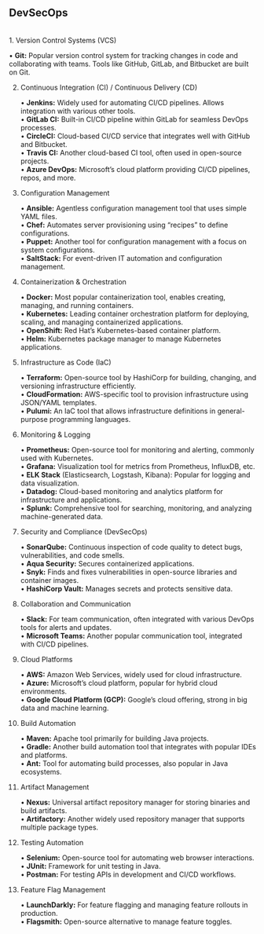 ## DevSecOps 
<br/>
1. Version Control Systems (VCS)

   •	**Git:** Popular version control system for tracking changes in code and collaborating with teams. Tools like GitHub, GitLab, and Bitbucket are built on Git.

2. Continuous Integration (CI) / Continuous Delivery (CD)

	•	**Jenkins:** Widely used for automating CI/CD pipelines. Allows integration with various other tools.<br/>
	•	**GitLab CI:** Built-in CI/CD pipeline within GitLab for seamless DevOps processes.<br/>
	•	**CircleCI:** Cloud-based CI/CD service that integrates well with GitHub and Bitbucket.<br/>
	•	**Travis CI:** Another cloud-based CI tool, often used in open-source projects.<br/>
	•	**Azure DevOps:** Microsoft’s cloud platform providing CI/CD pipelines, repos, and more.

3. Configuration Management

	•	**Ansible:** Agentless configuration management tool that uses simple YAML files.<br/>
	•	**Chef:** Automates server provisioning using “recipes” to define configurations.<br/>
	•	**Puppet:** Another tool for configuration management with a focus on system configurations.<br/>
	•	**SaltStack:** For event-driven IT automation and configuration management.

4. Containerization & Orchestration

	•	**Docker:** Most popular containerization tool, enables creating, managing, and running containers.<br/>
	•	**Kubernetes:** Leading container orchestration platform for deploying, scaling, and managing containerized applications.<br/>
	•	**OpenShift:** Red Hat’s Kubernetes-based container platform.<br/>
	•	**Helm:** Kubernetes package manager to manage Kubernetes applications.

5. Infrastructure as Code (IaC)

	•	**Terraform:** Open-source tool by HashiCorp for building, changing, and versioning infrastructure efficiently.<br/>
	•	**CloudFormation:** AWS-specific tool to provision infrastructure using JSON/YAML templates.<br/>
	•	**Pulumi:** An IaC tool that allows infrastructure definitions in general-purpose programming languages.

6. Monitoring & Logging

	•	**Prometheus:** Open-source tool for monitoring and alerting, commonly used with Kubernetes.<br/>
	•	**Grafana:** Visualization tool for metrics from Prometheus, InfluxDB, etc.<br/>
	•	**ELK Stack** (Elasticsearch, Logstash, Kibana): Popular for logging and data visualization.<br/>
	•	**Datadog:** Cloud-based monitoring and analytics platform for infrastructure and applications.<br/>
	•	**Splunk:** Comprehensive tool for searching, monitoring, and analyzing machine-generated data.

7. Security and Compliance (DevSecOps)

	•	**SonarQube:** Continuous inspection of code quality to detect bugs, vulnerabilities, and code smells.<br/>
	•	**Aqua Security:** Secures containerized applications.<br/>
	•	**Snyk:** Finds and fixes vulnerabilities in open-source libraries and container images.<br/>
	•	**HashiCorp Vault:** Manages secrets and protects sensitive data.

8. Collaboration and Communication

	•	**Slack:** For team communication, often integrated with various DevOps tools for alerts and updates.<br/>
	•	**Microsoft Teams:** Another popular communication tool, integrated with CI/CD pipelines.

9. Cloud Platforms

	•	**AWS:** Amazon Web Services, widely used for cloud infrastructure.<br/>
	•	**Azure:** Microsoft’s cloud platform, popular for hybrid cloud environments.<br/>
	•	**Google Cloud Platform (GCP):** Google’s cloud offering, strong in big data and machine learning.

10. Build Automation

	•	**Maven:** Apache tool primarily for building Java projects.<br/>
	•	**Gradle:** Another build automation tool that integrates with popular IDEs and platforms.<br/>
	•	**Ant:** Tool for automating build processes, also popular in Java ecosystems.

11. Artifact Management

	•	**Nexus:** Universal artifact repository manager for storing binaries and build artifacts.<br/>
	•	**Artifactory:** Another widely used repository manager that supports multiple package types.

12. Testing Automation

	•	**Selenium:** Open-source tool for automating web browser interactions.<br/>
	•	**JUnit:** Framework for unit testing in Java.<br/>
	•	**Postman:** For testing APIs in development and CI/CD workflows.

13. Feature Flag Management

	•	**LaunchDarkly:** For feature flagging and managing feature rollouts in production.<br/>
	•	**Flagsmith:** Open-source alternative to manage feature toggles.


